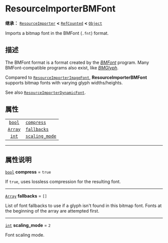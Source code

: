 <!-- ⚠ 请勿编辑本文件 ⚠ -->
<!-- 本文档使用脚本从 WeDot 引擎源码仓库生成。 -->
<!-- 生成脚本：https://github.com/WeDot-Engine/WeDot/tree/4.3/doc/tools/make_md.py； -->
<!-- 原文件：https://github.com/WeDot-Engine/WeDot/tree/4.3/doc/classes/ResourceImporterBMFont.xml。 -->

<div id="_class_resourceimporterbmfont"></div>

# ResourceImporterBMFont

**继承：** [`ResourceImporter`](class_resourceimporter.md) **<** [`RefCounted`](class_refcounted.md) **<** [`Object`](class_object.md)

Imports a bitmap font in the BMFont (`.fnt`) format.

## 描述

The BMFont format is a format created by the [*BMFont*](https://www.angelcode.com/products/bmfont/) program. Many BMFont-compatible programs also exist, like [*BMGlyph*](https://www.bmglyph.com/).

Compared to [`ResourceImporterImageFont`](class_resourceimporterimagefont.md), **ResourceImporterBMFont** supports bitmap fonts with varying glyph widths/heights.

See also [`ResourceImporterDynamicFont`](class_resourceimporterdynamicfont.md).

## 属性

|||
|:-:|:--|
| [`bool`](class_bool.md)   | [`compress`](class_resourceimporterbmfont.md#class_resourceimporterbmfont_property_compress)         | ``true`` |
| [`Array`](class_array.md) | [`fallbacks`](class_resourceimporterbmfont.md#class_resourceimporterbmfont_property_fallbacks)       | ``[]``   |
| [`int`](class_int.md)     | [`scaling_mode`](class_resourceimporterbmfont.md#class_resourceimporterbmfont_property_scaling_mode) | ``2``    |

<!-- rst-class:: classref-section-separator -->

---

## 属性说明

<div id="_class_resourceimporterbmfont_property_compress"></div>

[`bool`](class_bool.md) **compress** = ``true`` <div id="class_resourceimporterbmfont_property_compress"></div>

If `true`, uses lossless compression for the resulting font.

<!-- rst-class:: classref-item-separator -->

---

<div id="_class_resourceimporterbmfont_property_fallbacks"></div>

[`Array`](class_array.md) **fallbacks** = ``[]`` <div id="class_resourceimporterbmfont_property_fallbacks"></div>

List of font fallbacks to use if a glyph isn't found in this bitmap font. Fonts at the beginning of the array are attempted first.

<!-- rst-class:: classref-item-separator -->

---

<div id="_class_resourceimporterbmfont_property_scaling_mode"></div>

[`int`](class_int.md) **scaling_mode** = ``2`` <div id="class_resourceimporterbmfont_property_scaling_mode"></div>

Font scaling mode.

[^virtual]: 本方法通常需要用户覆盖才能生效。
[^const]: 本方法无副作用，不会修改该实例的任何成员变量。
[^vararg]: 本方法除了能接受在此处描述的参数外，还能够继续接受任意数量的参数。
[^constructor]: 本方法用于构造某个类型。
[^static]: 调用本方法无需实例，可直接使用类名进行调用。
[^operator]: 本方法描述的是使用本类型作为左操作数的有效运算符。
[^bitfield]: 这个值是由下列位标志构成位掩码的整数。
[^void]: 无返回值。
